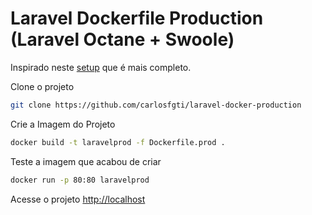 # Laravel Dockerfile Production (Laravel Octane + Swoole)

Inspirado neste [setup](https://github.com/especializati/setup-docker-laravel/tree/production) que é mais completo.

Clone o projeto
```sh
git clone https://github.com/carlosfgti/laravel-docker-production
```

Crie a Imagem do Projeto
```sh
docker build -t laravelprod -f Dockerfile.prod .
```

Teste a imagem que acabou de criar
```sh
docker run -p 80:80 laravelprod
```

Acesse o projeto [http://localhost](http://localhost)
